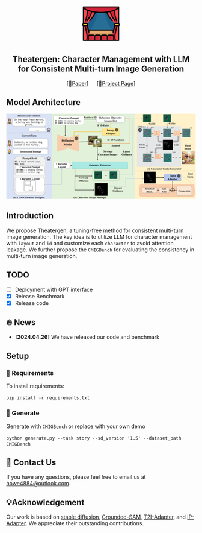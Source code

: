 <p align="center">
  <img src= "scripts/icon.png" height=100>

</p>

<!-- ## <div align="center"><b>ConsistentID</b></div> -->

<div align="center">
  
## Theatergen: Character Management with LLM for Consistent Multi-turn Image Generation
[📄[Paper](https://howe140.github.io/theatergen.io/)] &emsp; [🚩[Project Page](https://howe140.github.io/theatergen.io/)] <br>


</div>



## Model Architecture
![Teaser figure](scripts/model.png)


## Introduction
We propose Theatergen, a tuning-free method for consistent multi-turn image generation. The key idea is to utilize LLM for character management with `layout` and `id` and customize each `character` to avoid attention leakage. We further propose the `CMIGBench` for evaluating the consistency in multi-turn image generation.

## TODO
- [ ] Deployment with GPT interface  
- [x] Release Benchmark  
- [x] Release code  

## :fire: News
* **[2024.04.26]** We have released our code and benchmark


## Setup
### 🔧 Requirements

To install requirements:

```setup
pip install -r requirements.txt
```

### 🚀 Generate
Generate with `CMIGBench` or replace with your own demo

```setup
python generate.py --task story --sd_version '1.5' --dataset_path CMIGBench
```
## 👀 Contact Us
If you have any questions, please feel free to email us at howe4884@outlook.com.

## 💡Acknowledgement
Our work is based on [stable diffusion](https://github.com/Stability-AI/StableDiffusion), [Grounded-SAM](https://github.com/IDEA-Research/Grounded-Segment-Anything), [T2I-Adapter](https://github.com/TencentARC/T2I-Adapter), and [IP-Adapter](https://github.com/tencent-ailab/IP-Adapter). We appreciate their outstanding contributions.


